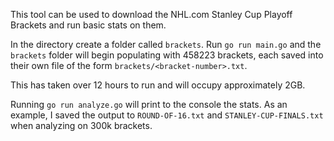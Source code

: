 This tool can be used to download the NHL.com Stanley Cup Playoff Brackets and run basic stats on them.

In the directory create a folder called `brackets`. Run `go run main.go` and the `brackets` folder will begin
populating with 458223 brackets, each saved into their own file of the form `brackets/<bracket-number>.txt`.

This has taken over 12 hours to run and will occupy approximately 2GB.

Running `go run analyze.go` will print to the console the stats. As an example, I saved the output to 
`ROUND-OF-16.txt` and `STANLEY-CUP-FINALS.txt` when analyzing on 300k brackets.